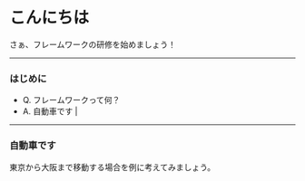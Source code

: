 # こんにちは

さぁ、フレームワークの研修を始めましょう！

---

### はじめに

- Q. フレームワークって何？
- A. 自動車です |

---

### 自動車です

東京から大阪まで移動する場合を例に考えてみましょう。
